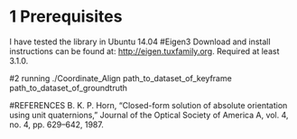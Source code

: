 
# 1 Prerequisites
I have tested the library in Ubuntu 14.04 
#Eigen3
Download and install instructions can be found at: http://eigen.tuxfamily.org. Required at least 3.1.0.

#2 running
 ./Coordinate_Align path_to_dataset_of_keyframe  path_to_dataset_of_groundtruth
 
#REFERENCES
 B. K. P. Horn, “Closed-form solution of absolute orientation using
unit quaternions,” Journal of the Optical Society of America A, vol. 4,
no. 4, pp. 629–642, 1987.
 
